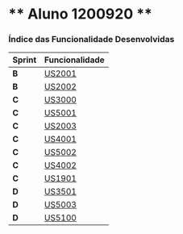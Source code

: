 ** Aluno 1200920 **
===============================


### Índice das Funcionalidade Desenvolvidas ###

| Sprint | Funcionalidade                   |
|--------|----------------------------------|
| **B**  | [US2001](SprintB/1200920/US2001) |
| **B**  | [US2002](SprintB/1200920/US2002) |
| **C**  | [US3000](SprintC/1200920/US3000) |
| **C**  | [US5001](SprintC/1201487/US5001) |
| **C**  | [US2003](SprintC/1201487/US2003) |
| **C**  | [US4001](SprintC/1200920/US4001) |
| **C**  | [US5002](SprintC/1200601/US5002) |
| **C**  | [US4002](SprintC/1200601/US4002) |
| **C**  | [US1901](SprintC/1201487/US1901) |
| **D**  | [US3501](SprintD/1200920/US3501) |
| **D**  | [US5003](SprintD/1200920/US5003) |
| **D**  | [US5100](SprintD/1200920/US5100) |
